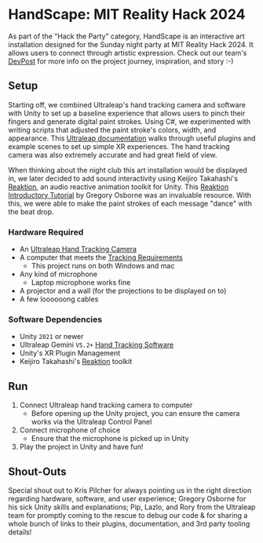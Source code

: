 # HandScape: MIT Reality Hack 2024

As part of the "Hack the Party" category, HandScape is an interactive art installation designed for the Sunday night party at MIT Reality Hack 2024. It allows users to connect through artistic expression.
Check out our team's [DevPost](https://devpost.com/software/handscape) for more info on the project journey, inspiration, and story :-)
## Setup
Starting off, we combined Ultraleap's hand tracking camera and software with Unity to set up a baseline experience that allows users to pinch their fingers and generate digital paint strokes. Using C#, we experimented with writing scripts that adjusted the paint stroke's colors, width, and appearance. This [Ultraleap documentation](https://docs.ultraleap.com/xr-and-tabletop/xr/unity/getting-started/index.html) walks through useful plugins and example scenes to set up simple XR experiences. The hand tracking camera was also extremely accurate and had great field of view.

When thinking about the night club this art installation would be displayed in, we later decided to add sound interactivity using Keijiro Takahashi's [Reaktion](https://github.com/keijiro/Reaktion), an audio reactive animation toolkit for Unity. This [Reaktion Introductory Tutorial](https://www.youtube.com/watch?v=PCNcL02mJ-E&t=121s) by Gregory Osborne was an invaluable resource. With this, we were able to make the paint strokes of each message "dance" with the beat drop.
### Hardware Required

- An [Ultraleap Hand Tracking Camera](https://www.ultraleap.com/tracking/?_gl=1*o7ieca*_ga*MTUwMTQ5NjM0LjE3MDYyODQ1ODI.*_ga_5G8B19JLWG*MTcwNzM0MzY3OS4xMy4xLjE3MDczNDQzNzguNjAuMC4w)
- A computer that meets the [Tracking Requirements](https://leap2.ultraleap.com/gemini-downloads/?_gl=1*1hmlyhh*_ga*MTUwMTQ5NjM0LjE3MDYyODQ1ODI.*_ga_5G8B19JLWG*MTcwNzM0MzY3OS4xMy4xLjE3MDczNDQ0MjIuMTYuMC4w)
  - This project runs on both Windows and mac
- Any kind of microphone
  - Laptop microphone works fine
- A projector and a wall (for the projections to be displayed on to)
- A few loooooong cables

### Software Dependencies

- Unity `2021` or newer
- Ultraleap Gemini `V5.2+` [Hand Tracking Software](https://leap2.ultraleap.com/gemini-downloads/?_gl=1*1hmlyhh*_ga*MTUwMTQ5NjM0LjE3MDYyODQ1ODI.*_ga_5G8B19JLWG*MTcwNzM0MzY3OS4xMy4xLjE3MDczNDQ0MjIuMTYuMC4w)
- Unity's XR Plugin Management
- Keijiro Takahashi's [Reaktion](https://github.com/keijiro/Reaktion) toolkit

## Run

1. Connect Ultraleap hand tracking camera to computer
   - Before opening up the Unity project, you can ensure the camera works via the Ultraleap Control Panel
2. Connect microphone of choice
    - Ensure that the microphone is picked up in Unity
4. Play the project in Unity and have fun!


## Shout-Outs

Special shout out to Kris Pilcher for always pointing us in the right direction regarding hardware, software, and user experience; Gregory Osborne for his sick Unity skills and explanations; Pip, Lazlo, and Rory from the Ultraleap team for promptly coming to the rescue to debug our code & for sharing a whole bunch of links to their plugins, documentation, and 3rd party tooling details! 

